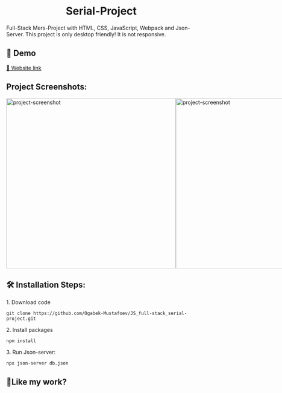 <h1 align="center" id="title">Serial-Project</h1>

<p id="description">Full-Stack Mers-Project with HTML, CSS, JavaScript, Webpack and Json-Server. 
This project is only desktop friendly! It is not responsive.</p>

<h2>🚀 Demo</h2>

[🔗 Website link](https://js-full-stack-serial-project.vercel.app/)

<h2>Project Screenshots:</h2>

 <div style="display: flex; justify-content: space-between; width=100%;">
  <img src="https://charming-semolina-34cdcd.netlify.app/assets/Blog-post/blog3.png" alt="project-screenshot" width="450">
  <img src="https://charming-semolina-34cdcd.netlify.app/assets/Blog-post/blog4.png" alt="project-screenshot" width="450">
 </div>

<h2>🛠️ Installation Steps:</h2>

<p>1. Download code</p>

```
git clone https://github.com/Ogabek-Mustafoev/JS_full-stack_serial-project.git
```

<p>2. Install packages</p>

```
npm install
```

<p>3. Run Json-server:</p>

```
npx json-server db.json
```

<h2>💖Like my work?</h2>

